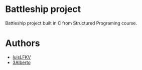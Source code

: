 # Battleship project

Battleship project built in C from Structured Programing course.

# Authors

- [luisLFKV](https://github.com/luisLFKV)
- [3Alberto](https://github.com/3Alberto)